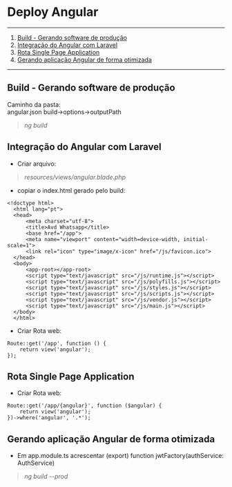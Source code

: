 # Deploy Angular
*******
 1. [Build - Gerando software de produção](#build)
 2. [Integração do Angular com Laravel](#integracao) 
 3. [Rota Single Page Application](#single-page-application) 
 4. [Gerando aplicação Angular de forma otimizada](#angular-forma-otimizada) 

*******
<div id='build'/>

## Build - Gerando software de produção<br>
Caminho da pasta:<br>
angular.json build->options->outputPath
>*ng build*

<div id='integracao'/>

## Integração do Angular com Laravel<br>
* Criar arquivo:

>*resources/views/angular.blade.php* <br>

* copiar o index.html gerado pelo build:
```
<!doctype html>
  <html lang="pt">
  <head>
      <meta charset="utf-8">
      <title>Avd Whatsapp</title>
      <base href="/app">
      <meta name="viewport" content="width=device-width, initial-scale=1">
      <link rel="icon" type="image/x-icon" href="/js/favicon.ico">
  </head>
  <body>
      <app-root></app-root>
      <script type="text/javascript" src="/js/runtime.js"></script>
      <script type="text/javascript" src="/js/polyfills.js"></script>
      <script type="text/javascript" src="/js/styles.js"></script>
      <script type="text/javascript" src="/js/scripts.js"></script>
      <script type="text/javascript" src="/js/vendor.js"></script>
      <script type="text/javascript" src="/js/main.js"></script>
  </body>
  </html>
```

* Criar Rota web: <br>
```
Route::get('/app', function () {
    return view('angular');
});
```
<div id='single-page-application'/>

## Rota Single Page Application <br>

* Criar Rota web: <br>
```
Route::get('/app/{angular}', function ($angular) {
    return view('angular');
})->where('angular', '.*');
```

<div id='angular-forma-otimizada'/>

## Gerando aplicação Angular de forma otimizada <br>

* Em  app.module.ts acrescentar (export) function jwtFactory(authService: AuthService) <br> 
>*ng build --prod*
 
